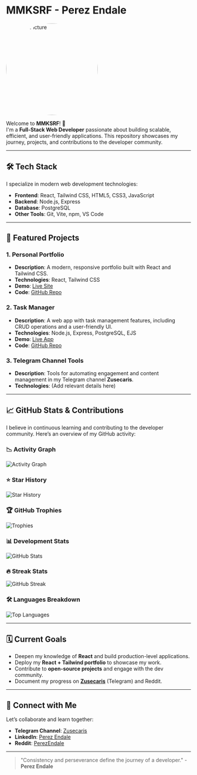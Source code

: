 # MMKSRF - Perez Endale

<img src="https://github.com/user-attachments/assets/579ef8f2-c8b5-4694-84be-fae39aebcd00" alt="Profile Picture" width="250" height="auto" style="border-radius: 100%;, border-radius: 100%;"  />

Welcome to **MMKSRF**! 🚀  
I'm a **Full-Stack Web Developer** passionate about building scalable, efficient, and user-friendly applications. This repository showcases my journey, projects, and contributions to the developer community.

---

## 🛠️ Tech Stack

I specialize in modern web development technologies:

- **Frontend**: React, Tailwind CSS, HTML5, CSS3, JavaScript  
- **Backend**: Node.js, Express  
- **Database**: PostgreSQL  
- **Other Tools**: Git, Vite, npm, VS Code  

---

## 🚀 Featured Projects

### 1. **Personal Portfolio**  
- **Description**: A modern, responsive portfolio built with React and Tailwind CSS.  
- **Technologies**: React, Tailwind CSS  
- **Demo**: [Live Site](#)  
- **Code**: [GitHub Repo](#)  

### 2. **Task Manager**  
- **Description**: A web app with task management features, including CRUD operations and a user-friendly UI.  
- **Technologies**: Node.js, Express, PostgreSQL, EJS  
- **Demo**: [Live App](#)  
- **Code**: [GitHub Repo](#)  

### 3. **Telegram Channel Tools**  
- **Description**: Tools for automating engagement and content management in my Telegram channel **Zusecaris**.  
- **Technologies**: (Add relevant details here)  

---

## 📈 GitHub Stats & Contributions

I believe in continuous learning and contributing to the developer community. Here’s an overview of my GitHub activity:

### 📉 Activity Graph  
![Activity Graph](https://github-readme-activity-graph.vercel.app/graph?username=perez&theme=github)  

### ⭐ Star History  
![Star History](https://api.star-history.com/svg?repos=PerezEndale/Repo1,perez/Repo2&type=Timeline)  

### 🏆 GitHub Trophies  
![Trophies](https://github-profile-trophy.vercel.app/?username=perez&theme=onestar&no-frame=true)  

### 📊 Development Stats  
![GitHub Stats](https://github-readme-stats.vercel.app/api?username=perez&show_icons=true&theme=radical)  

### 🔥 Streak Stats  
![GitHub Streak](https://github-readme-streak-stats.herokuapp.com/?user=perez&theme=highcontrast)  

### 🛠️ Languages Breakdown  
![Top Languages](https://github-readme-stats.vercel.app/api/top-langs/?username=perez&layout=compact&theme=tokyonight)  

---

## 🗓️ Current Goals

- Deepen my knowledge of **React** and build production-level applications.  
- Deploy my **React + Tailwind portfolio** to showcase my work.  
- Contribute to **open-source projects** and engage with the dev community.  
- Document my progress on **[Zusecaris](#)** (Telegram) and Reddit.  

---

## 🤝 Connect with Me

Let’s collaborate and learn together:

- **Telegram Channel**: [Zusecaris](#)  
- **LinkedIn**: [Perez Endale](#)  
- **Reddit**: [PerezEndale](#)  

---

> "Consistency and perseverance define the journey of a developer." - **Perez Endale**  

